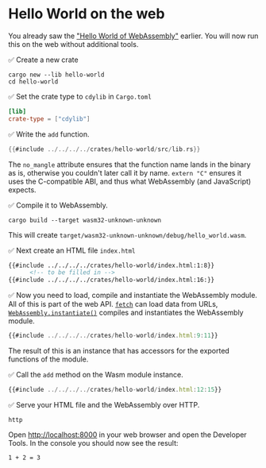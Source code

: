 # Hello World on the web

You already saw the ["Hello World of WebAssembly"](../../wasm-hello-world.md) earlier.
You will now run this on the web without additional tools.

✅ Create a new crate

```console
cargo new --lib hello-world
cd hello-world
```

✅ Set the crate type to `cdylib` in `Cargo.toml`

```toml
[lib]
crate-type = ["cdylib"]
```

✅ Write the `add` function.

```rust
{{#include ../../../../crates/hello-world/src/lib.rs}}
```

The `no_mangle` attribute ensures that the function name lands in the binary as is,
otherwise you couldn't later call it by name.
`extern "C"` ensures it uses the C-compatible ABI, and thus what WebAssembly (and JavaScript) expects.

✅ Compile it to WebAssembly.

```
cargo build --target wasm32-unknown-unknown
```

This will create `target/wasm32-unknown-unknown/debug/hello_world.wasm`.

✅ Next create an HTML file `index.html`

```html
{{#include ../../../../crates/hello-world/index.html:1:8}}
      <!-- to be filled in -->
{{#include ../../../../crates/hello-world/index.html:16:}}
```

✅ Now you need to load, compile and instantiate the WebAssembly module.
All of this is part of the web API.
[`fetch`](https://developer.mozilla.org/en-US/docs/Web/API/fetch) can load data from URLs,
[`WebAssembly.instantiate()`](https://developer.mozilla.org/en-US/docs/WebAssembly/JavaScript_interface/instantiate) compiles and instantiates the WebAssembly module.

```javascript
{{#include ../../../../crates/hello-world/index.html:9:11}}
```

The result of this is an instance that has accessors for the exported functions of the module.

✅ Call the `add` method on the Wasm module instance.

```javascript
{{#include ../../../../crates/hello-world/index.html:12:15}}
```

✅ Serve your HTML file and the WebAssembly over HTTP.

```
http
```

Open <http://localhost:8000> in your web browser and open the Developer Tools.
In the console you should now see the result:

```
1 + 2 = 3
```
